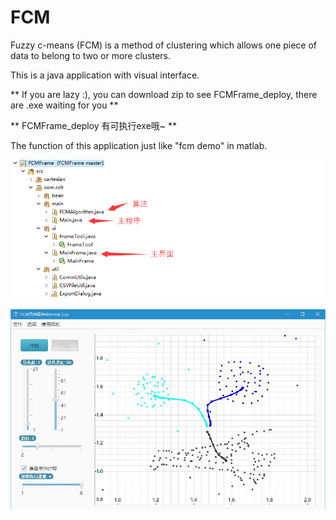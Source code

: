 # FCM
Fuzzy c-means (FCM) is a method of clustering which allows one piece of data to belong to two or more clusters.

This is a java application with visual interface.

** If you are lazy :), you can download zip to see FCMFrame_deploy, there are .exe waiting for you **

** FCMFrame_deploy 有可执行exe哦~ **

The function of this application just like "fcm demo" in matlab.

![image](./cutimg/source_ep.png)

![image](./cutimg/cutimage_1.jpg)
